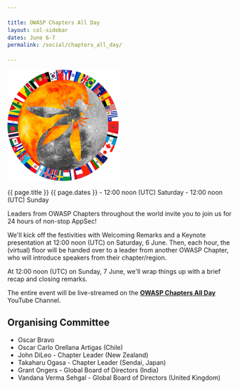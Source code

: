 ```yaml
---

title: OWASP Chapters All Day 
layout: col-sidebar
dates: June 6-7
permalink: /social/chapters_all_day/

---
```


<img src="assets/images/Logo-Chapters_All_Day-Transparent.jpg" style="width: 250px; height: 250px;" alt="Logo-OWASP Chapters All Day" />

{{ page.title }}
{{ page.dates }} - 12:00 noon (UTC) Saturday - 12:00 noon (UTC) Sunday 

Leaders from OWASP Chapters throughout the world invite you to join us for 24 hours of non-stop AppSec!

We'll kick off the festivities with Welcoming Remarks and a Keynote presentation at 12:00 noon (UTC) on Saturday, 6 June. Then, each hour, the (virtual) floor will be handed over to a leader from another OWASP Chapter, who will introduce speakers from their chapter/region.

At 12:00 noon (UTC) on Sunday, 7 June, we'll wrap things up with a brief recap and closing remarks.

The entire event will be live-streamed on the **[OWASP Chapters All Day](https://www.youtube.com/channel/UCJNkJT42qFOBdnD8pCpelrw)** YouTube Channel.

## Organising Committee

* Oscar Bravo
* Oscar Carlo Orellana Artigas (Chile)
* John DiLeo - Chapter Leader (New Zealand)
* Takaharu Ogasa - Chapter Leader (Sendai, Japan)
* Grant Ongers - Global Board of Directors (India)
* Vandana Verma Sehgal - Global Board of Directors (United Kingdom)


